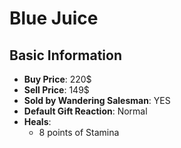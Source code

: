 # Blue Juice

## Basic Information

- **Buy Price**: 220$
- **Sell Price**: 149$
- **Sold by Wandering Salesman**: YES
- **Default Gift Reaction**: Normal
- **Heals**:
  - 8 points of Stamina